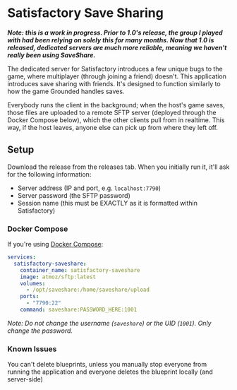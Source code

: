 # Satisfactory Save Sharing

**_Note: this is a work in progress. Prior to 1.0's release, the group I played with had been relying on solely this for many months. Now that 1.0 is released, dedicated servers are much more reliable, meaning we haven't really been using SaveShare._**

The dedicated server for Satisfactory introduces a few unique bugs to the game, where multiplayer (through joining a
friend) doesn't. This application introduces save sharing with friends. It's designed to function similarly to how the
game Grounded handles saves.

Everybody runs the client in the background; when the host's game saves, those files are uploaded to a remote SFTP
server (deployed through the Docker Compose below), which the other clients pull from in realtime. This way, if the host
leaves, anyone else can pick up from where they left off.

## Setup

Download the release from the releases tab. When you initially run it, it'll ask for the following information:

- Server address (IP and port, e.g. `localhost:7790`)
- Server password (the SFTP password)
- Session name (this must be EXACTLY as it is formatted within Satisfactory)

### Docker Compose

If you're using [Docker Compose](https://docs.docker.com/compose/):

```yaml
services:
  satisfactory-saveshare:
    container_name: satisfactory-saveshare
    image: atmoz/sftp:latest
    volumes:
      - /opt/saveshare:/home/saveshare/upload
    ports:
      - "7790:22"
    command: saveshare:PASSWORD_HERE:1001
```

_Note: Do not change the username (`saveshare`) or the UID (`1001`). Only change the password._

### Known Issues

You can't delete blueprints, unless you manually stop everyone from running the application and everyone deletes the
blueprint locally (and server-side)
